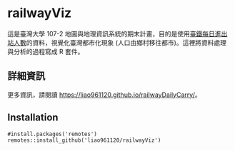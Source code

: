 # railwayViz

這是臺灣大學 107-2 地圖與地理資訊系統的期末計畫，目的是使用[臺鐵每日進出站人數](https://data.gov.tw/dataset/8792)的資料，視覺化臺灣都市化現象 (人口由鄉村移往都市)。這裡將資料處理與分析的過程寫成 R 套件。

## 詳細資訊

更多資訊，請閱讀 <https://liao961120.github.io/railwayDailyCarry/>。

## Installation

```{r}
#install.packages('remotes')
remotes::install_github('liao961120/railwayViz')
```

